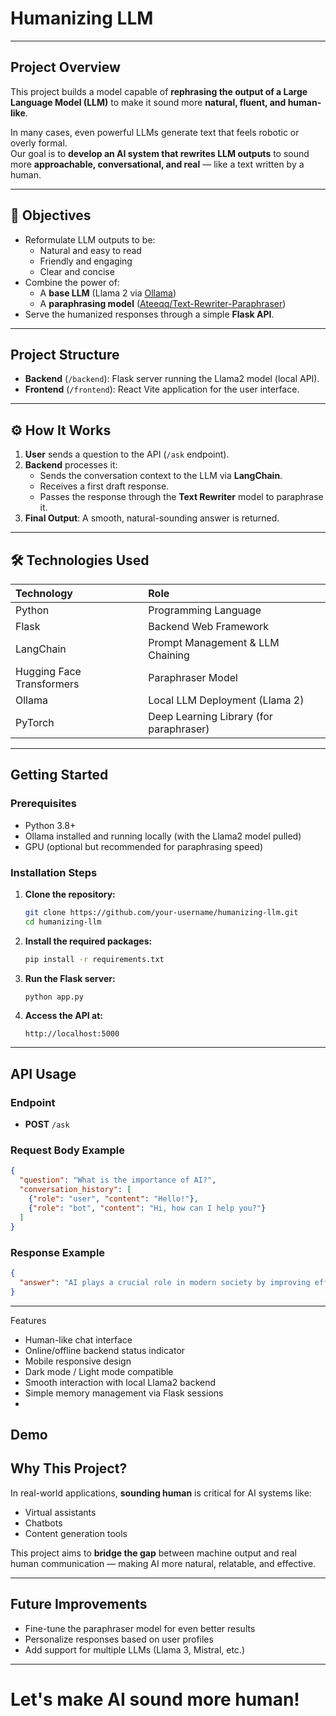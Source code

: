 #  Humanizing LLM 

---

##  Project Overview

This project builds a model capable of **rephrasing the output of a Large Language Model (LLM)** to make it sound more **natural, fluent, and human-like**.

In many cases, even powerful LLMs generate text that feels robotic or overly formal.  
Our goal is to **develop an AI system that rewrites LLM outputs** to sound more **approachable, conversational, and real** — like a text written by a human.

---

## 🎯 Objectives

- Reformulate LLM outputs to be:
  - Natural and easy to read
  - Friendly and engaging
  - Clear and concise
- Combine the power of:
  - A **base LLM** (Llama 2 via [Ollama](https://ollama.com/))
  - A **paraphrasing model** ([Ateeqq/Text-Rewriter-Paraphraser](https://huggingface.co/Ateeqq/Text-Rewriter-Paraphraser))
- Serve the humanized responses through a simple **Flask API**.

---
##  Project Structure

- **Backend** (`/backend`): Flask server running the Llama2 model (local API).
- **Frontend** (`/frontend`): React Vite application for the user interface.

---
## ⚙️ How It Works

1. **User** sends a question to the API (`/ask` endpoint).
2. **Backend** processes it:
   - Sends the conversation context to the LLM via **LangChain**.
   - Receives a first draft response.
   - Passes the response through the **Text Rewriter** model to paraphrase it.
3. **Final Output**: A smooth, natural-sounding answer is returned.

---

## 🛠️ Technologies Used

| Technology | Role |
| :--- | :--- |
| Python | Programming Language |
| Flask | Backend Web Framework |
| LangChain | Prompt Management & LLM Chaining |
| Hugging Face Transformers | Paraphraser Model |
| Ollama | Local LLM Deployment (Llama 2) |
| PyTorch | Deep Learning Library (for paraphraser) |

---

##  Getting Started

### Prerequisites
- Python 3.8+
- Ollama installed and running locally (with the Llama2 model pulled)
- GPU (optional but recommended for paraphrasing speed)

### Installation Steps

1. **Clone the repository:**
   ```bash
   git clone https://github.com/your-username/humanizing-llm.git
   cd humanizing-llm
   ```

2. **Install the required packages:**
   ```bash
   pip install -r requirements.txt
   ```

3. **Run the Flask server:**
   ```bash
   python app.py
   ```

4. **Access the API at:**
   ```
   http://localhost:5000
   ```

---

##  API Usage

### Endpoint

- **POST** `/ask`

### Request Body Example

```json
{
  "question": "What is the importance of AI?",
  "conversation_history": [
    {"role": "user", "content": "Hello!"},
    {"role": "bot", "content": "Hi, how can I help you?"}
  ]
}
```

### Response Example

```json
{
  "answer": "AI plays a crucial role in modern society by improving efficiency, decision-making, and driving innovation across various industries."
}
```

---
Features

- Human-like chat interface
- Online/offline backend status indicator
- Mobile responsive design
- Dark mode / Light mode compatible
- Smooth interaction with local Llama2 backend
- Simple memory management via Flask sessions
- 
##  Demo


##  Why This Project?

In real-world applications, **sounding human** is critical for AI systems like:
- Virtual assistants
- Chatbots
- Content generation tools

This project aims to **bridge the gap** between machine output and real human communication — making AI more natural, relatable, and effective.

---

##  Future Improvements

- Fine-tune the paraphraser model for even better results
- Personalize responses based on user profiles
- Add support for multiple LLMs (Llama 3, Mistral, etc.)

---


# Let's make AI sound more human!

